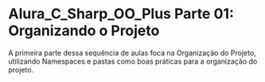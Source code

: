 # Alura_C_Sharp_OO_Plus Parte 01: Organizando o Projeto
A primeira parte dessa sequência de aulas foca na Organização do Projeto, utilizando Namespaces e pastas como boas práticas para a organização do projeto.
